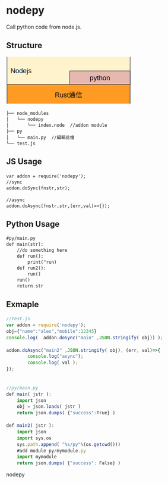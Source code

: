 # nodepy
Call python code from node.js.

## Structure
![image](https://raw.githubusercontent.com/xhsiung/nodepy/master/imgs/struct.png)
```
├── node_modules
│   └── nodepy
│       └── index.node  //addon module
├── py
│   └── main.py  //編輯此檔
└── test.js
```

## JS Usage
```
var addon = require('nodepy');
//sync
addon.doSync(fnstr,str);

//async
addon.doAsync(fnstr,str,(err,val)=>{});
```

## Python Usage
```
#py/main.py
def main(str):
	//do something here
	def run():
		print("run)
	def run2():
		run()
	run()
	return str
```

## Exmaple
```javascript
//test.js
var addon = require('nodepy');
obj={"name":"alex","mobile":12345}
console.log(  addon.doSync("main" ,JSON.stringify( obj)) );

addon.doAsync("main2" ,JSON.stringify( obj), (err, val)=>{
        console.log("async");
        console.log( val );
});


//py/main.py
def main( jstr ):
    import json
    obj = json.loads( jstr )
    return json.dumps( {"success":True} )

def main2( jstr ):
    import json
    import sys,os
    sys.path.append( "%s/py"%(os.getcwd()))
    #add module py/mymodule.py
    import mymodule
    return json.dumps( {"success": False} )
```

nodepy

